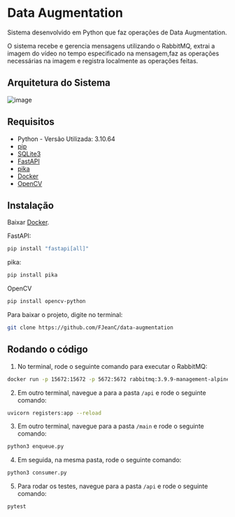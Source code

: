 # Data Augmentation  

Sistema desenvolvido em Python que faz operações de Data Augmentation.  


O sistema recebe e gerencia mensagens utilizando o RabbitMQ, extrai a imagem do vídeo no tempo especificado na mensagem,faz as operações necessárias na imagem e registra localmente as operações feitas.
## Arquitetura do Sistema
![image](https://user-images.githubusercontent.com/84576267/226353370-037f4a3b-b611-41ed-8871-80fb9fd7961e.png)

## Requisitos

- Python - Versão Utilizada: 3.10.64
- [pip](https://pip.pypa.io/en/stable/)
- [SQLite3](https://www.sqlite.org/index.html)
- [FastAPI](https://fastapi.tiangolo.com/)
- [pika](https://pika.readthedocs.io/en/stable/index.html#)
- [Docker](https://www.docker.com/)
- [OpenCV](https://opencv.org/)

## Instalação
Baixar [Docker](https://www.docker.com/).  

FastAPI:
```bash
pip install "fastapi[all]"
```
pika:
```bash
pip install pika
```
OpenCV
```bash
pip install opencv-python
```
Para baixar o projeto, digite no terminal:
```bash
git clone https://github.com/FJeanC/data-augmentation
```
## Rodando o código
1. No terminal, rode o seguinte comando para executar o RabbitMQ:
```bash
docker run -p 15672:15672 -p 5672:5672 rabbitmq:3.9.9-management-alpine
```

2. Em outro terminal, navegue a para a pasta `/api` e rode o seguinte comando:
```bash
uvicorn registers:app --reload
```
3. Em outro terminal, navegue para a pasta `/main` e rode o seguinte comando:
```bash
python3 enqueue.py
```
4. Em seguida, na mesma pasta, rode o seguinte comando:
```bash
python3 consumer.py
```
5. Para rodar os testes, navegue para a pasta `/api` e rode o seguinte comando:
```bash
pytest
```
